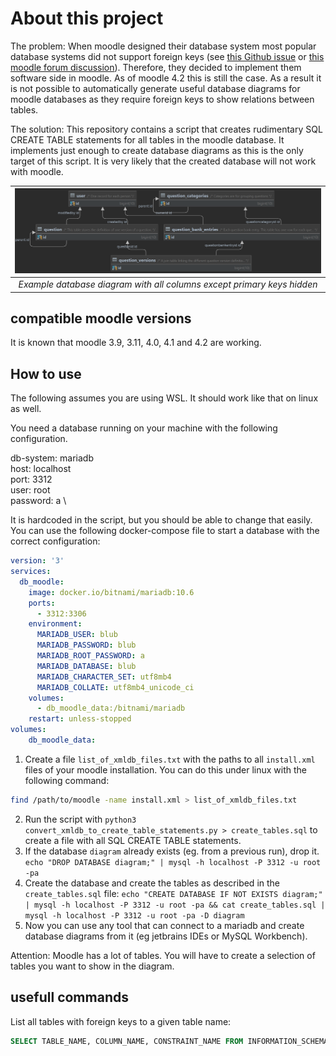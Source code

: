 # About this project
The problem: When moodle designed their database system most popular database systems did not support foreign keys (see [this Github issue](https://github.com/mdjnelson/moodle-mod_customcert/issues/331) or [this moodle forum discussion](https://moodle.org/mod/forum/discuss.php?d=74062)).
Therefore, they decided to implement them software side in moodle.
As of moodle 4.2 this is still the case.
As a result it is not possible to automatically generate useful database diagrams for moodle databases as they require foreign keys to show relations between tables.

The solution: This repository contains a script that creates rudimentary SQL CREATE TABLE statements for all tables in the moodle database. 
It implements just enough to create database diagrams as this is the only target of this script.
It is very likely that the created database will not work with moodle.

|            ![example database diagram](diagram_example.png)            |
|:----------------------------------------------------------------------:|
| *Example database diagram with all columns except primary keys hidden* |


## compatible moodle versions
It is known that moodle 3.9, 3.11, 4.0, 4.1 and 4.2 are working.

## How to use
The following assumes you are using WSL. It should work like that on linux as well.

You need a database running on your machine with the following configuration. 

db-system: mariadb \
host: localhost \
port: 3312 \
user: root \
password: a \

It is hardcoded in the script, but you should be able to change that easily.
You can use the following docker-compose file to start a database with the correct configuration:
```yaml
version: '3'
services:
  db_moodle:
    image: docker.io/bitnami/mariadb:10.6
    ports:
      - 3312:3306
    environment:
      MARIADB_USER: blub
      MARIADB_PASSWORD: blub
      MARIADB_ROOT_PASSWORD: a
      MARIADB_DATABASE: blub
      MARIADB_CHARACTER_SET: utf8mb4
      MARIADB_COLLATE: utf8mb4_unicode_ci
    volumes:
      - db_moodle_data:/bitnami/mariadb
    restart: unless-stopped
volumes:
    db_moodle_data:
```

1. Create a file `list_of_xmldb_files.txt` with the paths to all `install.xml` files of your moodle installation.
You can do this under linux with the following command:
```bash
find /path/to/moodle -name install.xml > list_of_xmldb_files.txt
```
2. Run the script with `python3 convert_xmldb_to_create_table_statements.py > create_tables.sql` to create a file with all SQL CREATE TABLE statements.
3. If the database `diagram` already exists (eg. from a previous run), drop it. `echo "DROP DATABASE diagram;" | mysql -h localhost -P 3312 -u root -pa`
4. Create the database and create the tables as described in the `create_tables.sql` file: `echo "CREATE DATABASE IF NOT EXISTS diagram;" | mysql -h localhost -P 3312 -u root -pa && cat create_tables.sql | mysql -h localhost -P 3312 -u root -pa -D diagram`
5. Now you can use any tool that can connect to a mariadb and create database diagrams from it (eg jetbrains IDEs or MySQL Workbench).

Attention: Moodle has a lot of tables. You will have to create a selection of tables you want to show in the diagram.

## usefull commands
List all tables with foreign keys to a given table name:
```sql
SELECT TABLE_NAME, COLUMN_NAME, CONSTRAINT_NAME FROM INFORMATION_SCHEMA.KEY_COLUMN_USAGE WHERE REFERENCED_TABLE_NAME = '<table_name>' AND REFERENCED_TABLE_SCHEMA = 'diagram'; 
```
